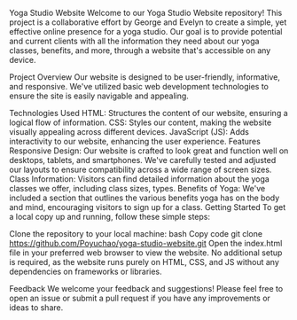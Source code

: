 Yoga Studio Website
Welcome to our Yoga Studio Website repository! This project is a collaborative effort by George and Evelyn to create a simple, yet effective online presence for a yoga studio. Our goal is to provide potential and current clients with all the information they need about our yoga classes, benefits, and more, through a website that's accessible on any device.

Project Overview
Our website is designed to be user-friendly, informative, and responsive. We've utilized basic web development technologies to ensure the site is easily navigable and appealing.

Technologies Used
HTML: Structures the content of our website, ensuring a logical flow of information.
CSS: Styles our content, making the website visually appealing across different devices.
JavaScript (JS): Adds interactivity to our website, enhancing the user experience.
Features
Responsive Design: Our website is crafted to look great and function well on desktops, tablets, and smartphones. We've carefully tested and adjusted our layouts to ensure compatibility across a wide range of screen sizes.
Class Information: Visitors can find detailed information about the yoga classes we offer, including class sizes, types.
Benefits of Yoga: We've included a section that outlines the various benefits yoga has on the body and mind, encouraging visitors to sign up for a class.
Getting Started
To get a local copy up and running, follow these simple steps:

Clone the repository to your local machine:
bash
Copy code
git clone https://github.com/Poyuchao/yoga-studio-website.git
Open the index.html file in your preferred web browser to view the website.
No additional setup is required, as the website runs purely on HTML, CSS, and JS without any dependencies on frameworks or libraries.

Feedback
We welcome your feedback and suggestions! Please feel free to open an issue or submit a pull request if you have any improvements or ideas to share.